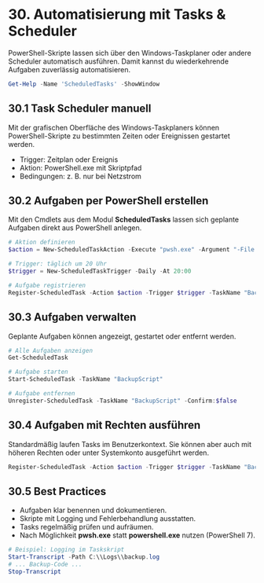 # 30. Automatisierung mit Tasks & Scheduler

PowerShell-Skripte lassen sich über den Windows-Taskplaner oder andere Scheduler automatisch ausführen. Damit kannst du wiederkehrende Aufgaben zuverlässig automatisieren.

```powershell
Get-Help -Name 'ScheduledTasks' -ShowWindow
```

## 30.1 Task Scheduler manuell

Mit der grafischen Oberfläche des Windows-Taskplaners können PowerShell-Skripte zu bestimmten Zeiten oder Ereignissen gestartet werden.

- Trigger: Zeitplan oder Ereignis
- Aktion: PowerShell.exe mit Skriptpfad
- Bedingungen: z. B. nur bei Netzstrom

## 30.2 Aufgaben per PowerShell erstellen

Mit den Cmdlets aus dem Modul **ScheduledTasks** lassen sich geplante Aufgaben direkt aus PowerShell anlegen.

```powershell
# Aktion definieren
$action = New-ScheduledTaskAction -Execute "pwsh.exe" -Argument "-File C:\\Scripts\\Backup.ps1"

# Trigger: täglich um 20 Uhr
$trigger = New-ScheduledTaskTrigger -Daily -At 20:00

# Aufgabe registrieren
Register-ScheduledTask -Action $action -Trigger $trigger -TaskName "BackupScript" -Description "Backup per PowerShell"
```

## 30.3 Aufgaben verwalten

Geplante Aufgaben können angezeigt, gestartet oder entfernt werden.

```powershell
# Alle Aufgaben anzeigen
Get-ScheduledTask

# Aufgabe starten
Start-ScheduledTask -TaskName "BackupScript"

# Aufgabe entfernen
Unregister-ScheduledTask -TaskName "BackupScript" -Confirm:$false
```

## 30.4 Aufgaben mit Rechten ausführen

Standardmäßig laufen Tasks im Benutzerkontext. Sie können aber auch mit höheren Rechten oder unter Systemkonto ausgeführt werden.

```powershell
Register-ScheduledTask -Action $action -Trigger $trigger -TaskName "BackupAdmin" -User "SYSTEM"
```

## 30.5 Best Practices

- Aufgaben klar benennen und dokumentieren.
- Skripte mit Logging und Fehlerbehandlung ausstatten.
- Tasks regelmäßig prüfen und aufräumen.
- Nach Möglichkeit **pwsh.exe** statt **powershell.exe** nutzen (PowerShell 7).

```powershell
# Beispiel: Logging im Taskskript
Start-Transcript -Path C:\\Logs\\backup.log
# ... Backup-Code ...
Stop-Transcript
```
